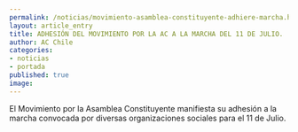 ```yaml
---
permalink: /noticias/movimiento-asamblea-constituyente-adhiere-marcha.html
layout: article_entry
title: ADHESIÓN DEL MOVIMIENTO POR LA AC A LA MARCHA DEL 11 DE JULIO.
author: AC Chile
categories: 
- noticias
- portada
published: true
image: 
---
```


El Movimiento por la Asamblea Constituyente manifiesta su adhesión a la marcha convocada por diversas organizaciones sociales para el 11 de Julio.

